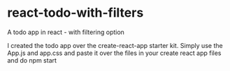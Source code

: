# react-todo-with-filters
A todo app in react - with filtering option


I created the todo app over the create-react-app starter kit. 
Simply use the App.js and app.css and paste it over the files in your create react app files and do npm start
